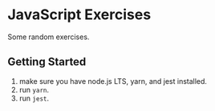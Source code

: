# JavaScript Exercises

Some random exercises.

## Getting Started

1. make sure you have node.js LTS, yarn, and jest installed.
2. run `yarn`.
3. run `jest`.
